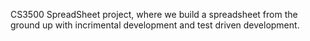 CS3500 SpreadSheet project, where we build a spreadsheet from the ground up with incrimental development and test driven development.
